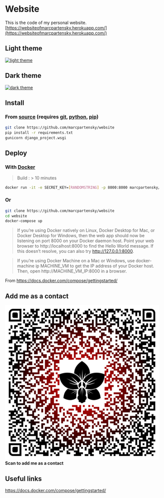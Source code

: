 # Website

This is the code of my personal website.
[https://websiteofmarcpartensky.herokuapp.com/](https://websiteofmarcpartensky.herokuapp.com/)

## Light theme
[![light theme](https://cdn.discordapp.com/attachments/702863598761803806/782335262499930112/light.png)](https://websiteofmarcpartensky.herokuapp.com)

## Dark theme
[![dark theme](https://cdn.discordapp.com/attachments/702863598761803806/782334455385555014/dark.png)](https://websiteofmarcpartensky.herokuapp.com?theme=dark)

## Install

### From [source](https://github.com/MarcPartensky/Website) (requires [git](https://git-scm.com/), [python](https://www.python.org/), [pip](https://pip.pypa.io/en/stable/installing/))
```sh
git clone https://github.com/marcpartensky/website
pip install -r requirements.txt
gunicorn django_project.wsgi
```
## Deploy

### With [Docker](docker.com)
> Build : > 10 minutes
```sh
docker run -it -e SECRET_KEY=[RANDOMSTRING] -p 8000:8000 marcpartensky/website
```
### Or
```sh
git clone https://github.com/marcpartensky/website
cd website
docker-compose up
```

> If you’re using Docker natively on Linux, Docker Desktop for Mac, or Docker Desktop for Windows, then the web app should now be listening on port 8000 on your Docker daemon host. Point your web browser to http://localhost:8000 to find the Hello World message. If this doesn’t resolve, you can also try http://127.0.0.1:8000.

> If you’re using Docker Machine on a Mac or Windows, use docker-machine ip MACHINE_VM to get the IP address of your Docker host. Then, open http://MACHINE_VM_IP:8000 in a browser.

From https://docs.docker.com/compose/gettingstarted/

## Add me as a contact
![qrcode](./static/qrcode.svg)
**Scan to add me as a contact**

## Useful links
https://docs.docker.com/compose/gettingstarted/

